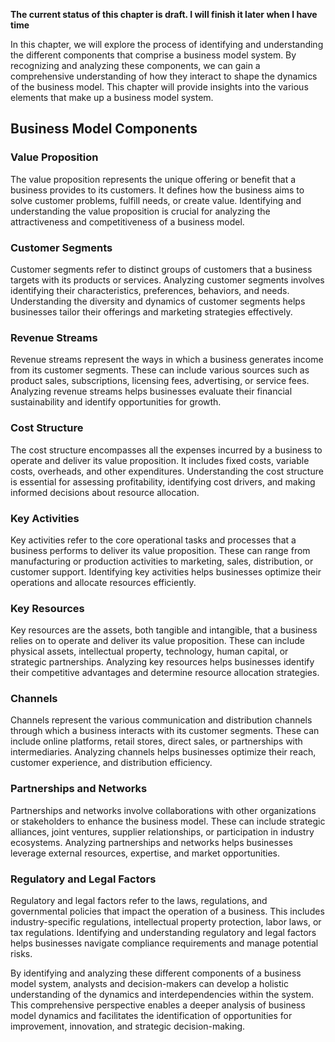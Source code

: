 **The current status of this chapter is draft. I will finish it later when I have time**

In this chapter, we will explore the process of identifying and understanding the different components that comprise a business model system. By recognizing and analyzing these components, we can gain a comprehensive understanding of how they interact to shape the dynamics of the business model. This chapter will provide insights into the various elements that make up a business model system.

Business Model Components
-------------------------

### Value Proposition

The value proposition represents the unique offering or benefit that a business provides to its customers. It defines how the business aims to solve customer problems, fulfill needs, or create value. Identifying and understanding the value proposition is crucial for analyzing the attractiveness and competitiveness of a business model.

### Customer Segments

Customer segments refer to distinct groups of customers that a business targets with its products or services. Analyzing customer segments involves identifying their characteristics, preferences, behaviors, and needs. Understanding the diversity and dynamics of customer segments helps businesses tailor their offerings and marketing strategies effectively.

### Revenue Streams

Revenue streams represent the ways in which a business generates income from its customer segments. These can include various sources such as product sales, subscriptions, licensing fees, advertising, or service fees. Analyzing revenue streams helps businesses evaluate their financial sustainability and identify opportunities for growth.

### Cost Structure

The cost structure encompasses all the expenses incurred by a business to operate and deliver its value proposition. It includes fixed costs, variable costs, overheads, and other expenditures. Understanding the cost structure is essential for assessing profitability, identifying cost drivers, and making informed decisions about resource allocation.

### Key Activities

Key activities refer to the core operational tasks and processes that a business performs to deliver its value proposition. These can range from manufacturing or production activities to marketing, sales, distribution, or customer support. Identifying key activities helps businesses optimize their operations and allocate resources efficiently.

### Key Resources

Key resources are the assets, both tangible and intangible, that a business relies on to operate and deliver its value proposition. These can include physical assets, intellectual property, technology, human capital, or strategic partnerships. Analyzing key resources helps businesses identify their competitive advantages and determine resource allocation strategies.

### Channels

Channels represent the various communication and distribution channels through which a business interacts with its customer segments. These can include online platforms, retail stores, direct sales, or partnerships with intermediaries. Analyzing channels helps businesses optimize their reach, customer experience, and distribution efficiency.

### Partnerships and Networks

Partnerships and networks involve collaborations with other organizations or stakeholders to enhance the business model. These can include strategic alliances, joint ventures, supplier relationships, or participation in industry ecosystems. Analyzing partnerships and networks helps businesses leverage external resources, expertise, and market opportunities.

### Regulatory and Legal Factors

Regulatory and legal factors refer to the laws, regulations, and governmental policies that impact the operation of a business. This includes industry-specific regulations, intellectual property protection, labor laws, or tax regulations. Identifying and understanding regulatory and legal factors helps businesses navigate compliance requirements and manage potential risks.

By identifying and analyzing these different components of a business model system, analysts and decision-makers can develop a holistic understanding of the dynamics and interdependencies within the system. This comprehensive perspective enables a deeper analysis of business model dynamics and facilitates the identification of opportunities for improvement, innovation, and strategic decision-making.
